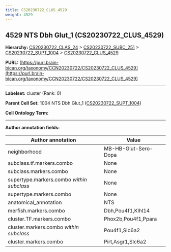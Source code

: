 ```yaml
---
title: CS20230722_CLUS_4529
weight: 4529
---
```

## 4529 NTS Dbh Glut_1 (CS20230722_CLUS_4529)
<b>Hierarchy: </b>
[CS20230722_CLAS_24](../CS20230722_CLAS_24) >
[CS20230722_SUBC_251](../CS20230722_SUBC_251) >
[CS20230722_SUPT_1004](../CS20230722_SUPT_1004) >
[CS20230722_CLUS_4529](../CS20230722_CLUS_4529)

**PURL:** [https://purl.brain-bican.org/taxonomy/CCN20230722/CS20230722_CLUS_4529](https://purl.brain-bican.org/taxonomy/CCN20230722/CS20230722_CLUS_4529)

---


**Labelset:** cluster (Rank: 0)

**Parent Cell Set:** 1004 NTS Dbh Glut_1 ([CS20230722_SUPT_1004](../CS20230722_SUPT_1004))



**Cell Ontology Term:** 

[MARKER GENES.]: #


---

[TRANSFERRED ANNOTATIONS.]: #


[AUTHOR ANNOTATION FIELDS.]: #


**Author annotation fields:**

| Author annotation | Value |
|-------------------|-------|
|neighborhood|MB-HB-Glut-Sero-Dopa|
|subclass.tf.markers.combo|None|
|subclass.markers.combo|None|
|supertype.markers.combo _within subclass_|None|
|supertype.markers.combo|None|
|anatomical_annotation|NTS|
|merfish.markers.combo|Dbh,Pou4f1,Klhl14|
|cluster.TF.markers.combo|Phox2b,Pou4f1,Ppara|
|cluster.markers.combo _within subclass_|Pou4f1,Slc6a2|
|cluster.markers.combo|Pirt,Asgr1,Slc6a2|
